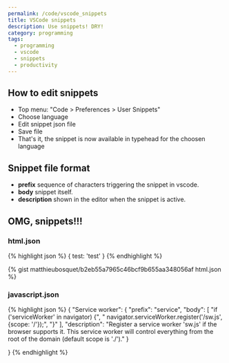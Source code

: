 ```yaml
---
permalink: /code/vscode_snippets
title: VSCode snippets
description: Use snippets! DRY!
category: programming
tags:
  - programming
  - vscode
  - snippets
  - productivity
---
```


## How to edit snippets

- Top menu: "Code > Preferences > User Snippets"
- Choose language
- Edit snippet json file
- Save file
- That's it, the snippet is now available in typehead for the choosen language

## Snippet file format

- **prefix** sequence of characters triggering the snippet in vscode.
- **body** snippet itself.
- **description** shown in the editor when the snippet is active.

## OMG, snippets!!!

### html.json

{% highlight json %}
{ test: 'test' }
{% endhighlight %}

{% gist matthieubosquet/b2eb55a7965c46bcf9b655aa348056af html.json %}


### javascript.json

{% highlight json %}
{
	"Service worker": {
		"prefix": "service",
		"body": [
			"if ('serviceWorker' in navigator) {",
			"    navigator.serviceWorker.register('/sw.js', {scope: '/'});",
			"}"
		],
		"description": "Register a service worker 'sw.js' if the browser supports it. This service worker will control everything from the root of the domain (default scope is './')."
	}

}
{% endhighlight %}
